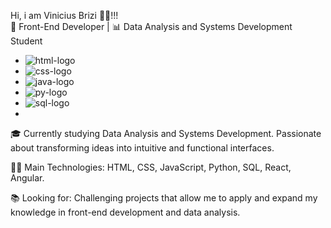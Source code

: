 Hi, i am Vinicius Brizi 🙋‍♂️!!! <br>
🚀 Front-End Developer | 📊 Data Analysis and Systems Development Student
  - <img src= "https://img.shields.io/badge/HTML5-E34F26.svg?style=for-the-badge&logo=HTML5&logoColor=white" alt="html-logo"/>
  - <img src="https://img.shields.io/badge/CSS3-1572B6.svg?style=for-the-badge&logo=CSS3&logoColor=white" alt="css-logo"/>
  - <img src="https://img.shields.io/badge/JavaScript-F7DF1E.svg?style=for-the-badge&logo=JavaScript&logoColor=black" alt="java-logo"/>
  - <img src= "https://img.shields.io/badge/Python-3776AB.svg?style=for-the-badge&logo=Python&logoColor=white" alt= "py-logo"/>
  - <img src="https://img.shields.io/badge/MySQL-4479A1.svg?style=for-the-badge&logo=MySQL&logoColor=white" alt= "sql-logo"/>
  - <br>

🎓 Currently studying Data Analysis and Systems Development. Passionate about transforming ideas into intuitive and functional interfaces.

👨‍💻 Main Technologies: HTML, CSS, JavaScript, Python, SQL, React, Angular.

📚 Looking for: Challenging projects that allow me to apply and expand my knowledge in front-end development and data analysis.

